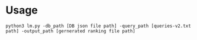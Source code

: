 # Usage
    python3 lm.py -db_path [DB json file path] -query_path [queries-v2.txt path] -output_path [gernerated ranking file path]
